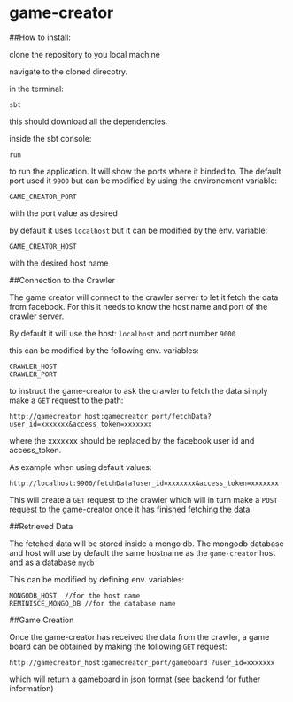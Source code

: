 game-creator
============


##How to install:

clone the repository to you local machine

navigate to the cloned direcotry.


in the terminal:


	sbt

this should download all the dependencies.


inside the sbt console:

	run
	
to run the application. It will show the ports where it binded to. The default port used it `9900` but can be modified by using the environement variable:

	GAME_CREATOR_PORT

with the port value as desired

by default it uses `localhost` but it can be modified by the env. variable:

	GAME_CREATOR_HOST
	
with the desired host name

##Connection to the Crawler

The game creator will connect to the crawler server to let it fetch the data from facebook. For this it needs to know the host name and port of the crawler server.

By default it will use the host: `localhost` and port number `9000`


this can be modified by the following env. variables:

	CRAWLER_HOST
	CRAWLER_PORT
	
to instruct the game-creator to ask the crawler to fetch the data simply make a `GET` request to the path:

 	http://gamecreator_host:gamecreator_port/fetchData?user_id=xxxxxxx&access_token=xxxxxxx
 	
 	
 where the xxxxxxx should be replaced by the facebook user id and access_token.
 
 As example when using default values:
 
 	http://localhost:9900/fetchData?user_id=xxxxxxx&access_token=xxxxxxx
 	
 	
 This will create a `GET` request to the crawler which will in turn make a `POST` request to the game-creator once it has finished fetching the data.
 
 
##Retrieved Data

 The fetched data will be stored inside a mongo db. The mongodb database and host will use by default the same hostname as the `game-creator` host and as a database `mydb`
 
 This can be modified by defining env. variables:
 
 	MONGODB_HOST  //for the host name
 	REMINISCE_MONGO_DB //for the database name
 	
 
##Game Creation
 
Once the game-creator has received the data from the crawler, a game board can be obtained by making the following `GET` request:

	http://gamecreator_host:gamecreator_port/gameboard ?user_id=xxxxxxx

which will return a gameboard in json format (see backend for futher information)
 
 

